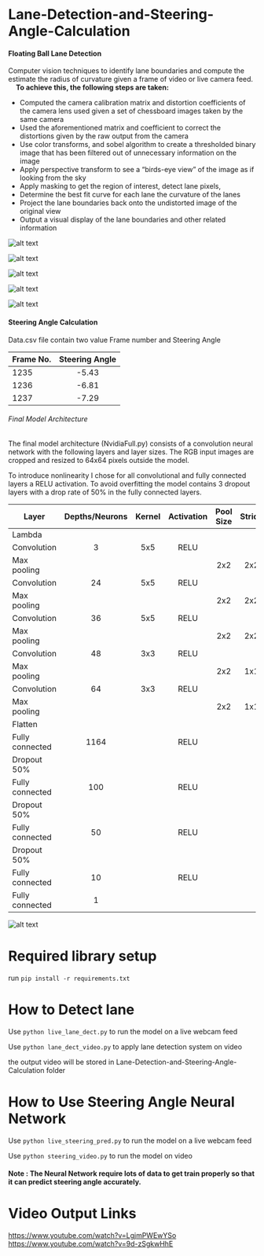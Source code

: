 # Lane-Detection-and-Steering-Angle-Calculation

#### Floating Ball Lane Detection 
Computer vision techniques to identify lane boundaries and compute the estimate the radius of curvature given a frame of video or live camera feed.\
&nbsp;&nbsp;&nbsp;&nbsp;**To achieve this, the following steps are taken:**
- Computed the camera calibration matrix and distortion coefficients of the camera lens used given a set of chessboard images   taken by the same camera 
- Used the aforementioned matrix and coefficient to correct the distortions given by the raw output from the camera 
- Use color transforms, and sobel algorithm to create a thresholded binary image that has been filtered out of unnecessary information on the image
- Apply perspective transform to see a “birds-eye view” of the image as if looking from the sky  
- Apply masking to get the region of interest, detect lane pixels,  
- Determine the best fit curve for each lane the curvature of the lanes 
- Project the lane boundaries back onto the undistorted image of the original view  
- Output a visual display of the lane boundaries and other related information  




![alt text](https://github.com/harshvardhan0709/Lane-Detection-and-Steering-Angle-Calculation/blob/master/videos/2.jpg "Logo Title Text 1")



![alt text](https://github.com/harshvardhan0709/Lane-Detection-and-Steering-Angle-Calculation/blob/master/videos/3.jpg "Logo Title Text 1")

 
 ![alt text](https://github.com/harshvardhan0709/Lane-Detection-and-Steering-Angle-Calculation/blob/master/videos/1.jpg "Logo Title Text 1")

 
 
 
 ![alt text](https://github.com/harshvardhan0709/Lane-Detection-and-Steering-Angle-Calculation/blob/master/videos/curve1.jpg "Logo Title Text 1")
 
 

![alt text](https://github.com/harshvardhan0709/Lane-Detection-and-Steering-Angle-Calculation/blob/master/videos/curve.jpg "Logo Title Text 1")




#### Steering Angle Calculation
Data.csv file contain two value Frame number and Steering Angle 

| Frame No.       | Steering Angle    |
| ----------------|:-----------------:|
| 1235            |       -5.43       |
| 1236            |       -6.81       |
| 1237            |       -7.29       |

###### Final Model Architecture

The final model architecture (NvidiaFull.py) consists of a convolution neural network with the following layers and layer sizes. The RGB input images are cropped and resized to 64x64 pixels outside the model.

To introduce nonlinearity I chose for all convolutional and fully connected layers a RELU activation. To avoid overfitting the model contains 3 dropout layers with a drop rate of 50% in the fully connected layers.

|  Layer 	     |  Depths/Neurons 	|  Kernel |	Activation |	Pool Size  |	Stride |	Border Mode |	Output Shape |	Params |
| -------------|:----------------:|:-------:|:----------:|:-----------:|:-------:|:------------:|:------------:|:-------:|
| Lambda 	     |						      |         |            |             |         |              |    3@64x6    |         |
| Convolution  |        3         |	  5x5   |	   RELU    |	           |	       |              |		 3@64x64 	 |   228   |
| Max pooling  | 		              |         |            |	   2x2     |	 2x2 	 |     same     |	   3@32x32 	 |         |
| Convolution  | 	     24         |	  5x5   |	   RELU    | 	           |	       |              |		24@32x32   |	1824   |
| Max pooling  | 		              |         |            |		 2x2     |	 2x2 	 |     same     | 	24@16x16   |         |	
| Convolution  | 	     36         |	  5x5   |	   RELU    | 	           |	       | 			        |	  36@16x16 	 |  21636  |
| Max pooling  |						      |         |            |		 2x2     |	 2x2   |	   same     |	   36@8x8    |         |	
| Convolution  | 	     48         |	  3x3 	|    RELU 	 |			       |         |              |    48@8x8	   |  15600  |
| Max pooling  | 			            |         |            |     2x2 	   |   1x1   |     same 	  |    48@4x4    |         | 	
| Convolution  | 	     64         |  	3x3 	|    RELU 	 | 	           |         |              |    64@4x4 	 |  27712  |
| Max pooling  | 		              |         |            |     2x2     |   1x1 	 |     same 	  |    64@2x2 	 |         |
| Flatten 		 | 					        |         |            |             |         |              |      256     |         |
| Fully connected|   	1164 	      |         | 	 RELU    |             |         |              |			 1164 	 |  299148 |
| Dropout 50%  |							    |         |            |             |         |              |      1164 	 |         |
| Fully connected| 	   100 		    |         |    RELU 	 |             |         |              |			 100     | 	116500 |
| Dropout 50%  |							    |         |            |             |         |              |      100 	   |         |
| Fully connected| 	   50 		    |         | 	 RELU    |             |         |              |			 50 	   |   5050  |
| Dropout 50%  |							    |         |            |             |         |              |      50 	   |         |
| Fully connected| 	   10 		    |         | 	 RELU    |             |         |              |			 10      |	 510   |
| Fully connected|    	1 				|         |            |             |         |              |       1 	   |    11   |


![alt text](https://github.com/harshvardhan0709/Lane-Detection-and-Steering-Angle-Calculation/blob/master/videos/Screenshot%20from%20output12345.mp4.png "Logo Title Text 1")


# Required library setup

run `pip install -r requirements.txt`

# How to Detect lane

Use `python live_lane_dect.py` to run the model on a live webcam feed

Use `python lane_dect_video.py` to apply lane detection system on video

the output video will be stored in Lane-Detection-and-Steering-Angle-Calculation folder

# How to Use Steering Angle Neural Network 

Use `python live_steering_pred.py` to run the model on a live webcam feed

Use `python steering_video.py` to run the model on video

#### Note : The Neural Network require lots of data to get train properly so that it can predict steering angle accurately.

# Video Output Links

<https://www.youtube.com/watch?v=LgjmPWEwYSo>\
<https://www.youtube.com/watch?v=9d-zSgkwHhE>

